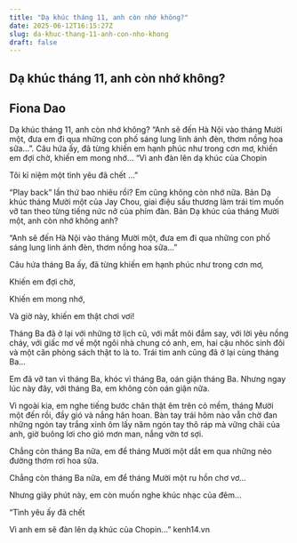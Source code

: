 ```yaml
---
title: "Dạ khúc tháng 11, anh còn nhớ không?"
date: 2025-06-12T16:15:27Z
slug: da-khuc-thang-11-anh-con-nho-khong
draft: false
---
```


## Dạ khúc tháng 11, anh còn nhớ không?

## Fiona Dao

Dạ khúc tháng 11, anh còn nhớ không?
“Anh sẽ đến Hà Nội vào tháng Mười một, đưa em đi qua những con phố sáng lung linh ánh đèn, thơm nồng hoa sữa…”. Câu hứa ấy, đã từng khiến em hạnh phúc như trong cơn mơ, khiến em đợi chờ, khiến em mong nhớ...
“Vì anh đàn lên dạ khúc của Chopin

Tôi kỉ niệm một tình yêu đã chết …”
 
“Play back” lần thứ bao nhiêu rồi? Em cũng không còn nhớ nữa. Bản Dạ khúc tháng Mười một của Jay Chou, giai điệu sầu thương làm trái tim muốn vỡ tan theo từng tiếng nức nở của phím đàn. Bản Dạ khúc  của tháng Mười một, anh còn nhớ không anh?
 
“Anh sẽ đến Hà Nội vào tháng Mười một, đưa em đi qua những con phố sáng lung linh ánh đèn, thơm nồng hoa sữa…” 
 
Câu hứa tháng Ba ấy, đã từng khiến em hạnh phúc như trong cơn mơ,
 
Khiến em đợi chờ,
 
Khiến em mong nhớ,
 
Và giờ này, khiến em thật chơi vơi!
 
Tháng Ba đã ở lại với những tờ lịch cũ, với mắt  môi đắm say, với lời yêu nồng cháy, với giấc mơ về một ngôi nhà chung có anh, em, hai cậu nhóc sinh đôi và một căn phòng sách thật to là to. Trái tim anh cũng đã ở lại cùng tháng Ba…
 
Em đã vỡ tan vì tháng Ba, khóc vì tháng Ba, oán giận tháng Ba. Nhưng ngay lúc này đây, với tháng Ba, em không còn oán giận nữa.
 
Vì ngoài kia, em nghe tiếng bước chân thật êm trên cỏ mềm, tháng Mười một đến rồi, đầy gió và nắng hân hoan. Bàn tay trái hôm nào vẫn chờ đan những ngón tay trắng xinh ôm lấy năm ngón tay thô ráp mà vững chãi của anh, giờ buông lơi cho gió mơn man, nắng vờn tơ sợi. 
 
Chẳng còn tháng Ba nữa, em để tháng Mười một dắt em qua những nẻo đường thơm rơi hoa sữa. 
 
Chẳng còn tháng Ba nữa, em để tháng Mười một ru hồn chơ vơ…
 
Nhưng giây phút này, em còn muốn nghe khúc nhạc của đêm…
 
“Tình yêu ấy đã chết

Vì anh em sẽ đàn lên dạ khúc của Chopin...”
kenh14.vn